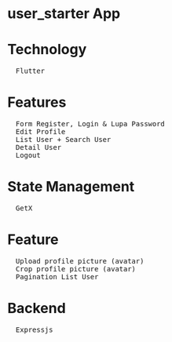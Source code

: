 # user_starter App

# Technology
<pre>
  Flutter
</pre>

# Features
<pre>
  Form Register, Login & Lupa Password
  Edit Profile
  List User + Search User
  Detail User
  Logout
</pre>

# State Management
<pre>
  GetX
</pre>

# Feature
<pre>
  Upload profile picture (avatar)
  Crop profile picture (avatar)
  Pagination List User
</pre>

# Backend
<pre>
  Expressjs
</pre>
